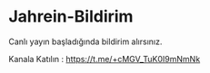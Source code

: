# Jahrein-Bildirim
Canlı yayın başladığında bildirim alırsınız.

Kanala Katılın : https://t.me/+cMGV_TuK0I9mNmNk
